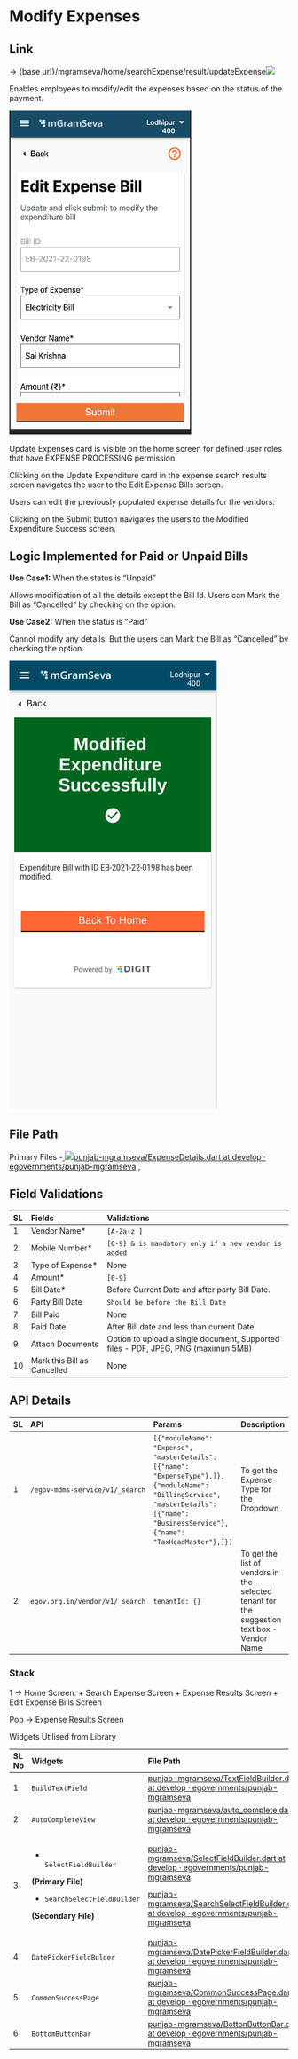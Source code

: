 # Modify Expenses

## **Link**

→ {base url}/mgramseva/home/searchExpense/result/updateExpense![](blob:https://digit-discuss.atlassian.net/dca6f43c-dcb2-4af6-a499-d1ec10370375#media-blob-url=true&id=7c300e66-6b1c-4f70-93e8-464b5c325411&collection=contentId-1927348594&contextId=1927348594&mimeType=image%2Fpng&name=Screenshot%202021-09-20%20at%201.52.54%20AM.png&size=40178&width=328&height=584&alt=)

Enables employees to modify/edit the expenses based on the status of the payment.

![](../../../../../.gitbook/assets/image%20%2874%29.png)

Update Expenses card is visible on the home screen for defined user roles that have EXPENSE PROCESSING permission.

Clicking on the Update Expenditure card in the expense search results screen navigates the user to the Edit Expense Bills screen.

Users can edit the previously populated expense details for the vendors.

Clicking on the Submit button navigates the users to the Modified Expenditure Success screen.

## **Logic Implemented for Paid or Unpaid Bills**

**Use Case1:** When the status is “Unpaid”

Allows modification of all the details except the Bill Id. Users can Mark the Bill as “Cancelled” by checking on the option.

**Use Case2:** When the status is “Paid”

Cannot modify any details. But the users can Mark the Bill as “Cancelled” by checking the option.

![](../../../../../.gitbook/assets/image%20%2881%29.png)

## File Path

Primary Files -[ ![](https://github.com/fluidicon.png)punjab-mgramseva/ExpenseDetails.dart at develop · egovernments/punjab-mgramseva](https://github.com/egovernments/punjab-mgramseva/blob/develop/frontend/mgramseva/lib/screeens/AddExpense/ExpenseDetails.dart) ,

## **Field Validations**

| **SL** | **Fields** | **Validations** |
| :--- | :--- | :--- |
| 1 | Vendor Name\* | `[A-Za-z ]` |
| 2 | Mobile Number\* | `[0-9] & is mandatory only if a new vendor is added` |
| 3 | Type of Expense\* | None |
| 4 | Amount\* | `[0-9]` |
| 5 | Bill Date\* |  Before Current Date and after party Bill Date. |
| 6 | Party Bill Date | `Should be before the Bill Date` |
| 7 | Bill Paid | None |
| 8 | Paid Date | After Bill date and less than current Date. |
| 9 | Attach Documents | Option to upload a single document, Supported files - PDF, JPEG, PNG \(maximun 5MB\) |
| 10 | Mark this Bill as Cancelled | None |

## **API Details** 

| **SL** | **API** | **Params** | **Description** |
| :--- | :--- | :--- | :--- |
| 1 | `/egov-mdms-service/v1/_search` | `[{"moduleName": "Expense", "masterDetails": [{"name": "ExpenseType"},]}, {"moduleName": "BillingService", "masterDetails": [{"name": "BusinessService"}, {"name": "TaxHeadMaster"},]}]` | To get the Expense Type for the Dropdown |
| 2 | `egov.org.in/vendor/v1/_search` | `tenantId: {}` | To get the list of vendors in the selected tenant for the suggestion text box - Vendor Name |

### Stack

1 → Home Screen. + Search Expense Screen + Expense Results Screen + Edit Expense Bills Screen

Pop → Expense Results Screen

Widgets Utilised from Library

<table>
  <thead>
    <tr>
      <th style="text-align:left"><b>SL No</b>
      </th>
      <th style="text-align:left"><b>Widgets</b>
      </th>
      <th style="text-align:left"><b>File Path</b>
      </th>
      <th style="text-align:left"><b>Description</b>
      </th>
    </tr>
  </thead>
  <tbody>
    <tr>
      <td style="text-align:left">1</td>
      <td style="text-align:left"><code>BuildTextField</code>
      </td>
      <td style="text-align:left"><a href="https://github.com/egovernments/punjab-mgramseva/blob/develop/frontend/mgramseva/lib/widgets/TextFieldBuilder.dart"><img src="https://github.com/fluidicon.png" alt/>punjab-mgramseva/TextFieldBuilder.dart at develop &#xB7; egovernments/punjab-mgramseva</a>
      </td>
      <td style="text-align:left">Text Field</td>
    </tr>
    <tr>
      <td style="text-align:left">2</td>
      <td style="text-align:left"><code>AutoCompleteView</code>
      </td>
      <td style="text-align:left"><a href="https://github.com/egovernments/punjab-mgramseva/blob/develop/frontend/mgramseva/lib/widgets/auto_complete.dart"><img src="https://github.com/fluidicon.png" alt/>punjab-mgramseva/auto_complete.dart at develop &#xB7; egovernments/punjab-mgramseva</a>
      </td>
      <td style="text-align:left">Suggestion Text Field</td>
    </tr>
    <tr>
      <td style="text-align:left">3</td>
      <td style="text-align:left">
        <ul>
          <li>
            <br /><code>SelectFieldBuilder</code>
          </li>
        </ul>
        <p><b>(Primary File)</b>
        </p>
        <ul>
          <li><code>SearchSelectFieldBuilder</code>
          </li>
        </ul>
        <p><b>(Secondary File)</b>
        </p>
      </td>
      <td style="text-align:left">
        <p><a href="https://github.com/egovernments/punjab-mgramseva/blob/develop/frontend/mgramseva/lib/widgets/SelectFieldBuilder.dart"><img src="https://github.com/fluidicon.png" alt/>punjab-mgramseva/SelectFieldBuilder.dart at develop &#xB7; egovernments/punjab-mgramseva</a>
        </p>
        <p><a href="https://github.com/egovernments/punjab-mgramseva/blob/develop/frontend/mgramseva/lib/widgets/SearchSelectFieldBuilder.dart"><img src="https://github.com/fluidicon.png" alt/>punjab-mgramseva/SearchSelectFieldBuilder.dart at develop &#xB7; egovernments/punjab-mgramseva</a>
        </p>
      </td>
      <td style="text-align:left">Searchable Drop down</td>
    </tr>
    <tr>
      <td style="text-align:left">4</td>
      <td style="text-align:left"><code>DatePickerFieldBulder</code>
      </td>
      <td style="text-align:left"><a href="https://github.com/egovernments/punjab-mgramseva/blob/develop/frontend/mgramseva/lib/widgets/DatePickerFieldBuilder.dart"><img src="https://github.com/fluidicon.png" alt/>punjab-mgramseva/DatePickerFieldBuilder.dart at develop &#xB7; egovernments/punjab-mgramseva</a>
      </td>
      <td style="text-align:left">Date Picker</td>
    </tr>
    <tr>
      <td style="text-align:left">5</td>
      <td style="text-align:left"><code>CommonSuccessPage</code>
      </td>
      <td style="text-align:left"><a href="https://github.com/egovernments/punjab-mgramseva/blob/develop/frontend/mgramseva/lib/widgets/CommonSuccessPage.dart"><img src="https://github.com/fluidicon.png" alt/>punjab-mgramseva/CommonSuccessPage.dart at develop &#xB7; egovernments/punjab-mgramseva</a>
      </td>
      <td style="text-align:left">Success Screen</td>
    </tr>
    <tr>
      <td style="text-align:left">6</td>
      <td style="text-align:left"><code>BottomButtonBar</code>
      </td>
      <td style="text-align:left"><a href="https://github.com/egovernments/punjab-mgramseva/blob/develop/frontend/mgramseva/lib/widgets/BottonButtonBar.dart"><img src="https://github.com/fluidicon.png" alt/>punjab-mgramseva/BottonButtonBar.dart at develop &#xB7; egovernments/punjab-mgramseva</a>
      </td>
      <td style="text-align:left">Button</td>
    </tr>
  </tbody>
</table>

